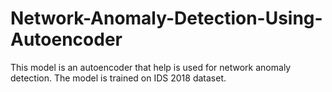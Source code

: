 # Network-Anomaly-Detection-Using-Autoencoder
This model is an autoencoder that help is used for network anomaly detection. The model is trained on IDS 2018 dataset.

